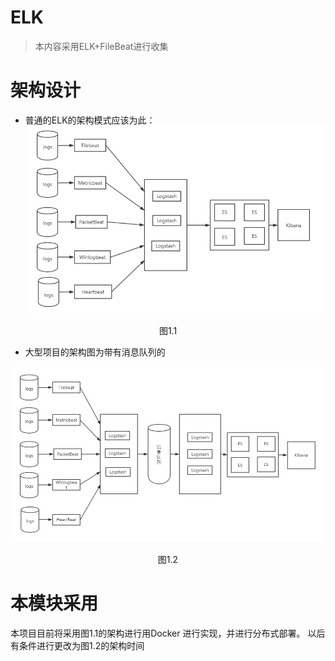 # ELK 
> 本内容采用ELK+FileBeat进行收集


# 架构设计
* 普通的ELK的架构模式应该为此：
![](image/ELK_beat.jpe)
<center>图1.1</center>

* 大型项目的架构图为带有消息队列的

![](image/ELK_beat_rabbitmq.jpe)
<center>图1.2</center>


# 本模块采用

本项目目前将采用图1.1的架构进行用Docker 进行实现，并进行分布式部署。 以后有条件进行更改为图1.2的架构时间
